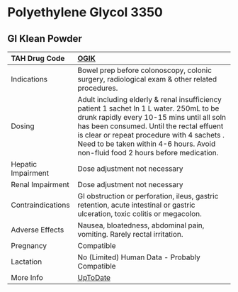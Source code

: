 # Polyethylene Glycol 3350

## GI Klean Powder

| TAH Drug Code      | [OGIK](https://www.tahsda.org.tw/drugs/hissearch.php?drug_code=OGIK)                                                                                                                                                                                                                                                |
|:-------------------|:--------------------------------------------------------------------------------------------------------------------------------------------------------------------------------------------------------------------------------------------------------------------------------------------------------------------|
| Indications        | Bowel prep before colonoscopy, colonic surgery, radiological exam & other related procedures.                                                                                                                                                                                                                       |
| Dosing             | Adult including elderly & renal insufficiency patient 1 sachet In 1 L water. 250mL to be drunk rapidly every 10-15 mins until all soln has been consumed. Until the rectal effuent is clear or repeat procedure with 4 sachets . Need to be taken within 4-6 hours. Avoid non-fluid food 2 hours before medication. |
| Hepatic Impairment | Dose adjustment not necessary                                                                                                                                                                                                                                                                                       |
| Renal Impairment   | Dose adjustment not necessary                                                                                                                                                                                                                                                                                       |
| Contraindications  | GI obstruction or perforation, ileus, gastric retention, acute intestinal or gastric ulceration, toxic colitis or megacolon.                                                                                                                                                                                        |
| Adverse Effects    | Nausea, bloatedness, abdominal pain, vomiting. Rarely rectal irritation.                                                                                                                                                                                                                                            |
| Pregnancy          | Compatible                                                                                                                                                                                                                                                                                                          |
| Lactation          | No (Limited) Human Data - Probably Compatible                                                                                                                                                                                                                                                                       |
| More Info          | [UpToDate](https://www.uptodate.com/contents/polyethylene-glycol-3350-drug-information)                                                                                                                                                                                                                             |

